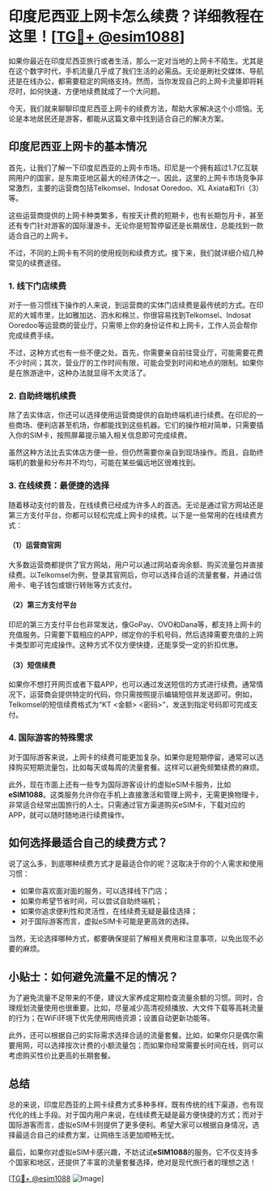 # 印度尼西亚上网卡怎么续费？详细教程在这里！[[TG💪+ @esim1088](https://t.me/s/esim1088)]

如果你最近在印度尼西亚旅行或者生活，那么一定对当地的上网卡不陌生。尤其是在这个数字时代，手机流量几乎成了我们生活的必需品。无论是刷社交媒体、导航还是在线办公，都需要稳定的网络支持。然而，当你发现自己的上网卡流量即将耗尽时，如何快速、方便地续费就成了一个大问题。

今天，我们就来聊聊印度尼西亚上网卡的续费方法，帮助大家解决这个小烦恼。无论是本地居民还是游客，都能从这篇文章中找到适合自己的解决方案。

## 印度尼西亚上网卡的基本情况

首先，让我们了解一下印度尼西亚的上网卡市场。印尼是一个拥有超过1.7亿互联网用户的国家，是东南亚地区最大的经济体之一。因此，这里的上网卡市场竞争非常激烈，主要的运营商包括Telkomsel、Indosat Ooredoo、XL Axiata和Tri（3）等。

这些运营商提供的上网卡种类繁多，有按天计费的短期卡，也有长期包月卡，甚至还有专门针对游客的国际漫游卡。无论你是短暂停留还是长期居住，总能找到一款适合自己的上网卡。

不过，不同的上网卡有不同的使用规则和续费方式。接下来，我们就详细介绍几种常见的续费途径。

### 1. 线下门店续费

对于一些习惯线下操作的人来说，到运营商的实体门店续费是最传统的方式。在印尼的大城市里，比如雅加达、泗水和棉兰，你很容易找到Telkomsel、Indosat Ooredoo等运营商的营业厅。只需带上你的身份证件和上网卡，工作人员会帮你完成续费手续。

不过，这种方式也有一些不便之处。首先，你需要亲自前往营业厅，可能需要花费不少时间；其次，营业厅的工作时间有限，可能会受到时间和地点的限制。如果你是在旅游途中，这种办法就显得不太灵活了。

### 2. 自助终端机续费

除了去实体店，你还可以选择使用运营商提供的自助终端机进行续费。在印尼的一些商场、便利店甚至机场，你都能找到这些机器。它们的操作相对简单，只需要插入你的SIM卡，按照屏幕提示输入相关信息即可完成续费。

虽然这种方法比去实体店方便一些，但仍然需要你亲自到现场操作。而且，自助终端机的数量和分布并不均匀，可能在某些偏远地区很难找到。

### 3. 在线续费：最便捷的选择

随着移动支付的普及，在线续费已经成为许多人的首选。无论是通过官方网站还是第三方支付平台，你都可以轻松完成上网卡的续费。以下是一些常用的在线续费方式：

#### （1）运营商官网

大多数运营商都提供了官方网站，用户可以通过网站查询余额、购买流量包并直接续费。以Telkomsel为例，登录其官网后，你可以选择合适的流量套餐，并通过信用卡、电子钱包或银行转账等方式支付。

#### （2）第三方支付平台

印尼的第三方支付平台也非常发达，像GoPay、OVO和Dana等，都支持上网卡的充值服务。只需要下载相应的APP，绑定你的手机号码，然后选择需要充值的上网卡类型即可完成操作。这种方式不仅方便快捷，还能享受一定的折扣优惠。

#### （3）短信续费

如果你不想打开网页或者下载APP，也可以通过发送短信的方式进行续费。通常情况下，运营商会提供特定的代码，你只需按照提示编辑短信并发送即可。例如，Telkomsel的短信续费格式为“KT <金额> <密码>”，发送到指定号码即可完成支付。

### 4. 国际游客的特殊需求

对于国际游客来说，上网卡的续费可能更加复杂。如果你是短期停留，通常可以选择购买短期流量包，比如每天或每周的流量套餐。这样可以避免频繁续费的麻烦。

此外，现在市面上还有一些专为国际游客设计的虚拟eSIM卡服务，比如**eSIM1088**。这类服务允许你在手机上直接激活和管理上网卡，无需更换物理卡，非常适合经常出国旅行的人士。只需通过官方渠道购买eSIM卡，下载对应的APP，就可以随时随地进行续费操作。

## 如何选择最适合自己的续费方式？

说了这么多，到底哪种续费方式才是最适合你的呢？这取决于你的个人需求和使用习惯：

- 如果你喜欢面对面的服务，可以选择线下门店；
- 如果你希望节省时间，可以尝试自助终端机；
- 如果你追求便利性和灵活性，在线续费无疑是最佳选择；
- 对于国际游客而言，虚拟eSIM卡可能是更高效的选择。

当然，无论选择哪种方式，都要确保提前了解相关费用和注意事项，以免出现不必要的麻烦。

## 小贴士：如何避免流量不足的情况？

为了避免流量不足带来的不便，建议大家养成定期检查流量余额的习惯。同时，合理规划流量使用也很重要。比如，尽量减少高清视频播放、大文件下载等高耗流量的行为；在WiFi环境下优先使用网络资源；设置自动更新功能等。

此外，还可以根据自己的实际需求选择合适的流量套餐。比如，如果你只是偶尔需要用网，可以选择按次计费的小额流量包；而如果你经常需要长时间在线，则可以考虑购买性价比更高的长期套餐。

## 总结

总的来说，印度尼西亚的上网卡续费方式多种多样，既有传统的线下渠道，也有现代化的线上手段。对于国内用户来说，在线续费无疑是最方便快捷的方式；而对于国际游客而言，虚拟eSIM卡则提供了更多便利。希望大家可以根据自身情况，选择最适合自己的续费方案，让网络生活更加顺畅无忧。

最后，如果你对虚拟eSIM卡感兴趣，不妨试试**eSIM1088**的服务。它不仅支持多个国家和地区，还提供了丰富的流量套餐选择，绝对是现代旅行者的理想之选！

[[TG💪+ @esim1088](https://t.me/s/esim1088) ![Image](https://i.postimg.cc/4NQfJmqS/Snipaste-2025-05-13-00-14-12.png)]